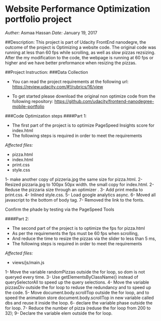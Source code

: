 # Website Performance Optimization portfolio project

*Auther:* Asmaa Hassan
*Date:* January 19, 2017

##Description:
This project is part of Udacity FrontEnd nanodegre, the outcome of the project is Optimizing a website code. The original code was running at less than 60 fps while scrolling, as well as slow pizzas rezsizing. After the my modification to the code, the webpage is running at 60 fps or higher and we have better preformance when resizing the pizzas.


##Project Instruction:
###Data Collection
- You can read the project requirements at the following url:
https://review.udacity.com/#!/rubrics/16/view

- To get started please download the original non optimize code from the following repository:
https://github.com/udacity/frontend-nanodegree-mobile-portfolio


###Code Optimization steps
####Part 1:
- The first part of the project is to optimize PageSpeed Insights score for index.html
- The following steps is required in order to meet the requirements

*Affected files:*
- pizza.html
- index.html
- print.css
- style.css

1- make another copy of pizzeria.jpg the same size for pizza.html. 
2- Resized pizzaria.jpg to 100px 50px width. the small copy for index.html.
2- Reduse the pizzaria size through an optimizer .
3- Add print media to print.css.
4- Inlined style.css.
5- Load google analytics async. 
6- Moved all javascript to the bottom of body tag.
7- Removed the link to the fonts.

Confirm the phade by testing via the PageSpeed Tools 


####Part 2:
- The second part of the project is to optimize the fps for pizza.html
- As per the requirements the fps must be 60 fps when scrolling, 
- And reduce the time to resize the pizzas via the slider to less than 5 ms, 
- The following steps is required in order to meet the requirements

*Affected files:* 
- views/js/main.js

1- Move the variable randomPizzas outside the for loop, so dom is not queryed every time.
3- Use getElementsByClassName() instead of querySelectorAll to speed up the query selections.
4- Move the variable pizzasDiv outside the for loop to reduse the redundancy and to speed up the code.
5- Move document.body.scrollTop outside the for loop, and to speed the animation store document.body.scrollTop in new variable called dbs and reuse it inside the loop.
6- declare the variable phase outside the for loop.
7- Reduce the number of pizza (reduse the for loop from 200 to 32);
9- Declare the variable elem outside the for loop.
